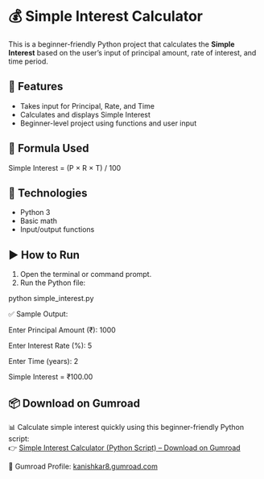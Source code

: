 # 💰 Simple Interest Calculator

This is a beginner-friendly Python project that calculates the **Simple Interest** based on the user’s input of principal amount, rate of interest, and time period.

## 🚀 Features
- Takes input for Principal, Rate, and Time
- Calculates and displays Simple Interest
- Beginner-level project using functions and user input

## 📘 Formula Used
Simple Interest = (P × R × T) / 100

## 🧠 Technologies
- Python 3
- Basic math
- Input/output functions

## ▶️ How to Run
1. Open the terminal or command prompt.
2. Run the Python file:

python simple_interest.py


✅ Sample Output:

Enter Principal Amount (₹): 1000

Enter Interest Rate (%): 5

Enter Time (years): 2

Simple Interest = ₹100.00


## 📦 Download on Gumroad

📊 Calculate simple interest quickly using this beginner-friendly Python script:  
👉 [Simple Interest Calculator (Python Script) – Download on Gumroad](https://kanishkar8.gumroad.com/l/jpjhb?_gl=1*11ti1w7*_ga*MjUwMDg1MjM0LjE3NTE5ODIxOTM.*_ga_6LJN6D94N6*czE3NTIxMzQ5NjAkbzMkZzEkdDE3NTIxMzczNzAkajM3JGwwJGgw)

🔗 Gumroad Profile: [kanishkar8.gumroad.com](https://kanishkar8.gumroad.com)
